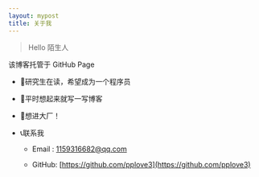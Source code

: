 ```yaml
---
layout: mypost
title: 关于我
---
```


> Hello 陌生人

该博客托管于 GitHub Page
- &#x1F308;研究生在读，希望成为一个程序员

- &#x1F353;平时想起来就写一写博客

- &#x1F4E3;想进大厂！

- &#x1F4DE;联系我

  - Email&nbsp;: [1159316682@qq.com](mailto:1159316682@qq.com)

  - GitHub: [https://github.com/pplove3](https://github.com/pplove3)
